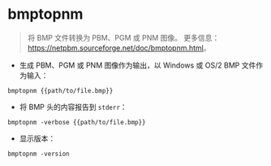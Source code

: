 # bmptopnm

> 将 BMP 文件转换为 PBM、PGM 或 PNM 图像。
> 更多信息：<https://netpbm.sourceforge.net/doc/bmptopnm.html>。

- 生成 PBM、PGM 或 PNM 图像作为输出，以 Windows 或 OS/2 BMP 文件作为输入：

`bmptopnm {{path/to/file.bmp}}`

- 将 BMP 头的内容报告到 `stderr`：

`bmptopnm -verbose {{path/to/file.bmp}}`

- 显示版本：

`bmptopnm -version`